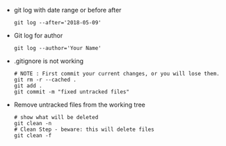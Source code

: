 - git log with date range or before after

      git log --after='2018-05-09'

- Git log for author

      git log --author='Your Name'

- .gitignore is not working

      # NOTE : First commit your current changes, or you will lose them.
      git rm -r --cached .
      git add .
      git commit -m "fixed untracked files"

- Remove untracked files from the working tree

      # show what will be deleted
      git clean -n
      # Clean Step - beware: this will delete files
      git clean -f
